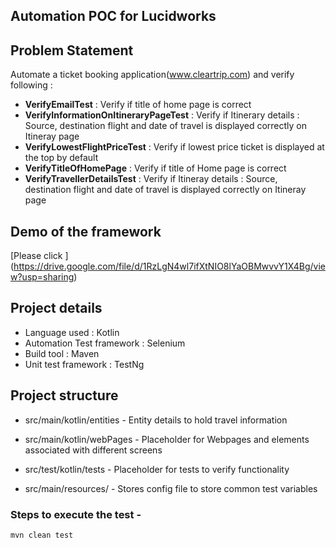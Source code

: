 ## Automation POC for Lucidworks

## Problem Statement

Automate a ticket booking application(www.cleartrip.com) and verify following :

* **VerifyEmailTest** : Verify if title of home page is correct
* **VerifyInformationOnItineraryPageTest** : Verify if Itinerary details : Source, destination flight and date of travel is displayed correctly on Itineray page
* **VerifyLowestFlightPriceTest** : Verify if lowest price ticket is displayed at the top by default
* **VerifyTitleOfHomePage** : Verify if title of Home page is correct
* **VerifyTravellerDetailsTest** : Verify if Itineray details : Source, destination flight and date of travel is displayed correctly on Itineray page

## Demo of the framework 

[Please click ] (https://drive.google.com/file/d/1RzLgN4wl7ifXtNIO8lYaOBMwvvY1X4Bg/view?usp=sharing)

## Project details

* Language used : Kotlin
* Automation Test framework : Selenium
* Build tool : Maven
* Unit test framework : TestNg

## Project structure

* src/main/kotlin/entities - Entity details to hold travel information

* src/main/kotlin/webPages - Placeholder for Webpages and elements associated with different screens

* src/test/kotlin/tests - Placeholder for tests to verify functionality 

* src/main/resources/ - Stores config file to store common test variables 

### Steps to execute the test -

`mvn clean test`
